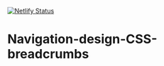 [![Netlify Status](https://api.netlify.com/api/v1/badges/729dff8e-ec8d-47c5-84e4-a879955b2c3e/deploy-status)](https://app.netlify.com/sites/romantic-austin-3bb24e/deploys)

# Navigation-design-CSS-breadcrumbs

